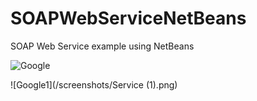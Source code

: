 # SOAPWebServiceNetBeans
SOAP Web Service example using NetBeans

![Google](https://www.google.com/images/branding/googlelogo/1x/googlelogo_color_272x92dp.png)

![Google1](/screenshots/Service (1).png)
